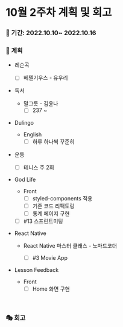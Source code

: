 # 10월 2주차 계획 및 회고

### 📆 기간: 2022.10.10~ 2022.10.16

### 📑 계획

- 레슨곡

  - [ ] 베텔기우스 - 유우리
- 독서
  - 말그릇 - 김윤나
    - [ ] 237 ~
- Dulingo
  - English
    - [ ] 하루 하나씩 꾸준히
- 운동
  - [ ] 테니스 주 2회
- God Life
  - Front
    - [ ] styled-components 적용
    - [ ] 기존 코드 리팩토링
    - [ ] 통계 페이지 구현
  - [ ] #13 스프린트미팅
- React Native

  - React Native 마스터 클래스 - 노마드코더

    - [ ] #3 Movie App
- Lesson Feedback
  - Front
    - [ ] Home 화면 구현

<br/>

### 🎭 회고

